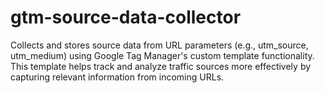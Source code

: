 # gtm-source-data-collector
Collects and stores source data from URL parameters (e.g., utm_source, utm_medium) using Google Tag Manager's custom template functionality. This template helps track and analyze traffic sources more effectively by capturing relevant information from incoming URLs.
